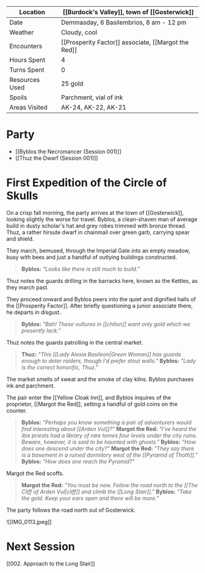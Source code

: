 | Location | [[Burdock's Valley]], town of [[Gosterwick]] |
| - | - |
| Date | Demmasday, 6 Basilembrios, 8 am - 12 pm |
| Weather | Cloudy, cool |
| Encounters | [[Prosperity Factor]] associate, [[Margot the Red]] |
| Hours Spent | 4 |
| Turns Spent | 0 |
| Resources Used | 25 gold |
| Spoils | Parchment, vial of ink |
| Areas Visited | AK-24, AK-22, AK-21 |

# Party
- [[Byblos the Necromancer (Session 001)]]
- [[Thuz the Dwarf (Session 001)]]
# First Expedition of the Circle of Skulls

On a crisp fall morning, the party arrives at the town of [[Gosterwick]], looking slightly the worse for travel. Byblos, a clean-shaven man of average build in dusty scholar's hat and grey robes trimmed with bronze thread. Thuz, a rather hirsute dwarf in chainmail over green garb, carrying spear and shield.

They march, bemused, through the Imperial Gate into an empty meadow, busy with bees and just a handful of outlying buildings constructed.
> **Byblos:** *"Looks like there is still much to build."*
 
Thuz notes the guards drilling in the barracks here, known as the Kettles, as they march past.

They proceed onward and Byblos peers into the quiet and dignified halls of the [[Prosperity Factor]]. After briefly questioning a junior associate there, he departs in disgust.
> **Byblos:** *"Bah! These vultures in [[chiton]] want only gold which we presently lack."*

Thuz notes the guards patrolling in the central market.
> **Thuz:** *"This [[Lady Alexia Basileon|Green Woman]] has guards enough to deter raiders, though I'd prefer stout walls."*
> **Byblos:** *"Lady is the correct honorific, Thuz."*

The market smells of sweat and the smoke of clay kilns. Byblos purchases ink and parchment.

The pair enter the [[Yellow Cloak Inn]], and Byblos inquires of the proprietor, [[Margot the Red]], setting a handful of gold coins on the counter.
> **Byblos:** *"Perhaps you know something a pair of adventurers would find interesting about [[Arden Vul]]?"*
> **Margot the Red:** *"I've heard the ibis priests had a library of rare tomes four levels under the city ruins. Beware, however, it is said to be haunted with ghosts."*
> **Byblos:** *"How does one descend under the city?"*
> **Margot the Red:** *"They say there is a basement in a ruined dormitory west of the [[Pyramid of Thoth]]."*
> **Byblos:** *"How does one reach the Pyramid?"*

Margot the Red scoffs.
> **Margot the Red:** *"You* must *be new. Follow the road north to the [[The Cliff of Arden Vul|cliff]] and climb the [[Long Stair]]."*
> **Byblos:** *"Take the gold. Keep your ears open and there will be more."*

The party follows the road north out of Gosterwick.

![[IMG_0113.jpeg]]
# Next Session
[[002. Approach to the Long Stair]]